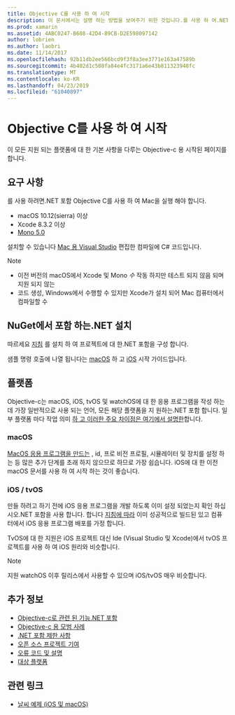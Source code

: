 ```yaml
---
title: Objective C를 사용 하 여 시작
description: 이 문서에서는 설명 하는 방법을 보여주기 위한 것입니다.를 사용 하 여.NET 포함를 사용 하 여 시작 요구 사항, NuGet 및 지원 되는 플랫폼에서.NET 포함 설치에 대해 설명 합니다.
ms.prod: xamarin
ms.assetid: 4ABC0247-B608-42D4-89CB-D2E598097142
author: lobrien
ms.author: laobri
ms.date: 11/14/2017
ms.openlocfilehash: 92b11db2ee566bcd9f3f8a3ee3771e163a47589b
ms.sourcegitcommit: 4b402d1c508fa84e4fc3171a6e43b811323948fc
ms.translationtype: MT
ms.contentlocale: ko-KR
ms.lasthandoff: 04/23/2019
ms.locfileid: "61040897"
---
```

# <a name="getting-started-with-objective-c"></a>Objective C를 사용 하 여 시작

이 모든 지원 되는 플랫폼에 대 한 기본 사항을 다루는 Objective-c 용 시작된 페이지를 합니다.

## <a name="requirements"></a>요구 사항

를 사용 하려면.NET 포함 Objective C를 사용 하 여 Mac을 실행 해야 합니다.

* macOS 10.12(sierra) 이상
* Xcode 8.3.2 이상
* [Mono 5.0](https://www.mono-project.com/download/)

설치할 수 있습니다 [Mac 용 Visual Studio](https://visualstudio.microsoft.com/vs/mac/) 편집한 컴파일에 C# 코드입니다.

> [!NOTE]
> * 이전 버전의 macOS에서 Xcode 및 Mono _수_ 작동 하지만 테스트 되지 않음 되며 지원 되지 않는
> * 코드 생성, Windows에서 수행할 수 있지만 Xcode가 설치 되어 Mac 컴퓨터에서 컴파일할 수

## <a name="installing-net-embedding-from-nuget"></a>NuGet에서 포함 하는.NET 설치

따르세요 [지침](~/tools/dotnet-embedding/get-started/install/install.md) 를 설치 하 여 프로젝트에 대 한.NET 포함을 구성 합니다.

샘플 명령 호출에 나열 됩니다는 [macOS](~/tools/dotnet-embedding/get-started/objective-c/macos.md) 하 고 [iOS](~/tools/dotnet-embedding/get-started/objective-c/ios.md) 시작 가이드입니다.

## <a name="platforms"></a>플랫폼

Objective-c는 macOS, iOS, tvOS 및 watchOS에 대 한 응용 프로그램을 작성 하는 데 가장 일반적으로 사용 되는 언어, 모든 해당 플랫폼을 지 원하는.NET 포함 합니다. 일부 플랫폼 마다 작업 의미 [하 고 이러한 주요 차이점은 여기에서 설명한](~/tools/dotnet-embedding/objective-c/platforms.md)합니다.

### <a name="macos"></a>macOS

[MacOS 응용 프로그램을 만드는](~/tools/dotnet-embedding/get-started/objective-c/macos.md) , id, 프로 비전 프로필, 시뮬레이터 및 장치를 설정 하는 등 많은 추가 단계를 초래 하지 않으므로 하므로 가장 쉽습니다. iOS에 대 한 이전 macOS 문서를 사용 하 여 시작 하는 것이 좋습니다.

### <a name="ios--tvos"></a>iOS / tvOS

만들 하려고 하기 전에 iOS 응용 프로그램을 개발 하도록 이미 설정 되었는지 확인 하십시오.NET 포함을 사용 합니다. 합니다 [지침에 따라](~/tools/dotnet-embedding/get-started/objective-c/ios.md) 이미 성공적으로 빌드된 있고 컴퓨터에서 iOS 응용 프로그램 배포를 가정 합니다.

TvOS에 대 한 지원은 iOS 프로젝트 대신 Ide (Visual Studio 및 Xcode)에서 tvOS 프로젝트를 사용 하 여 iOS 원리와 비슷합니다.

> [!NOTE]
> 지원 watchOS 이후 릴리스에서 사용할 수 있으며 iOS/tvOS 매우 비슷합니다.

## <a name="further-reading"></a>추가 정보

* [Objective-c로 관련 된 기능.NET 포함](~/tools/dotnet-embedding/objective-c/index.md)
* [Objective-c 용 모범 사례](~/tools/dotnet-embedding/objective-c/best-practices.md)
* [.NET 포함 제한 사항](~/tools/dotnet-embedding/limitations.md)
* [오픈 소스 프로젝트 기여](https://github.com/mono/Embeddinator-4000/blob/master/Contributing.md)
* [오류 코드 및 설명](~/tools/dotnet-embedding/errors.md)
* [대상 플랫폼](~/tools/dotnet-embedding/objective-c/platforms.md)

## <a name="related-links"></a>관련 링크

- [날씨 예제 (iOS 및 macOS)](https://github.com/jamesmontemagno/embeddinator-weather)
